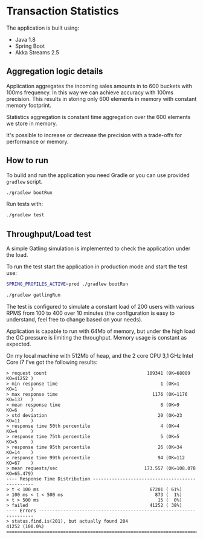 # Transaction Statistics

The application is built using:
* Java 1.8
* Spring Boot
* Akka Streams 2.5

## Aggregation logic details

Application aggregates the incoming sales amounts in to 600 buckets with 100ms frequency. In this way we can achieve accuracy with 100ms precision. This results in storing only 600 elements in memory with constant memory footprint.

Statistics aggregation is constant time aggregation over the 600 elements we store in memory.

It's possible to increase or decrease the precision with a trade-offs for performance or memory.

## How to run

To build and run the application you need Gradle or you can use provided `gradlew` script.

```bash
./gradlew bootRun
```

Run tests with:
```bash
./gradlew test
```

## Throughput/Load test

A simple Gatling simulation is implemented to check the application under the load.

To run the test start the application in production mode and start the test use:

```bash
SPRING_PROFILES_ACTIVE=prod ./gradlew bootRun
```

```bash
./gradlew gatlingRun
```

The test is configured to simulate a constant load of 200 users with various RPMS from 100 to 400 over 10 minutes (the configuration is easy to understand, feel free to change based on your needs).

Application is capable to run with 64Mb of memory, but under the high load the GC pressure is limiting the throughput. Memory usage is constant as expected.

On my local machine with 512Mb of heap, and the 2 core CPU 3,1 GHz Intel Core i7 I've got the following results:

```
> request count                                     109341 (OK=68089  KO=41252 )
> min response time                                      1 (OK=1      KO=1     )
> max response time                                   1176 (OK=1176   KO=137   )
> mean response time                                     8 (OK=9      KO=6     )
> std deviation                                         20 (OK=23     KO=11    )
> response time 50th percentile                          4 (OK=4      KO=4     )
> response time 75th percentile                          5 (OK=5      KO=5     )
> response time 95th percentile                         26 (OK=34     KO=14    )
> response time 99th percentile                         94 (OK=112    KO=67    )
> mean requests/sec                                173.557 (OK=108.078 KO=65.479)
---- Response Time Distribution ------------------------------------------------
> t < 100 ms                                         67201 ( 61%)
> 100 ms < t < 500 ms                                  873 (  1%)
> t > 500 ms                                            15 (  0%)
> failed                                             41252 ( 38%)
---- Errors --------------------------------------------------------------------
> status.find.is(201), but actually found 204                     41252 (100.0%)
================================================================================
```